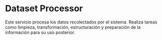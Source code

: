 # Dataset Processor

Este servicio procesa los datos recolectados por el sistema. Realiza tareas como limpieza, transformación, estructuración y preparación de la información para su uso posterior.
